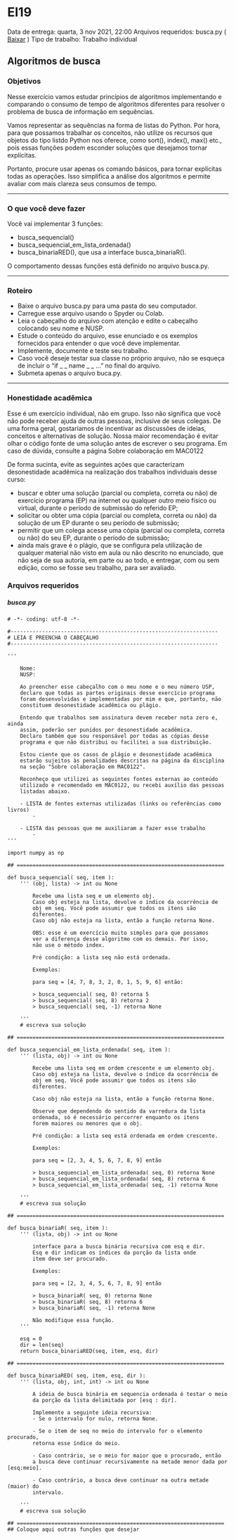 # EI19
Data de entrega: quarta, 3 nov 2021, 22:00
Arquivos requeridos: busca.py ( [Baixar](https://edisciplinas.usp.br/mod/vpl/views/downloadrequiredfiles.php?id=3943259) )
Tipo de trabalho: Trabalho individual

## Algoritmos de busca

### Objetivos

Nesse exercício vamos estudar princípios de algoritmos implementando e comparando o consumo de tempo de algoritmos diferentes para resolver o problema de busca de informação em sequências.

Vamos representar as sequências na forma de listas do Python. Por hora, para que possamos trabalhar os conceitos, não utilize os recursos que objetos do tipo listdo Python nos oferece, como sort(), index(), max() etc., pois essas funções podem esconder soluções que desejamos tornar explícitas.

Portanto, procure usar apenas os comando básicos, para tornar explícitas todas as operações. Isso simplifica a análise dos algoritmos e permite avaliar com mais clareza seus consumos de tempo.

--- 
### O que você deve fazer

Você vai implementar 3 funções:

- busca_sequencial()
- busca_sequencial_em_lista_ordenada()
- busca_binariaRED(), que usa a interface busca_binariaR().

O comportamento dessas funções está definido no arquivo busca.py.

---

### Roteiro

- Baixe o arquivo busca.py para uma pasta do seu computador.
- Carregue esse arquivo usando o Spyder ou Colab.
- Leia o cabeçalho do arquivo com atenção e edite o cabeçalho colocando seu nome e NUSP.
- Estude o conteúdo do arquivo, esse enunciado e os exemplos fornecidos para entender o que você deve implementar.
- Implemente, documente e teste seu trabalho.
- Caso você deseje testar sua classe no próprio arquivo, não se esqueça de incluir o “if _ _ name _ _ …” no final do arquivo.
- Submeta apenas o arquivo buca.py.

---
### Honestidade acadêmica

Esse é um exercício individual, não em grupo. Isso não significa que você não pode receber ajuda de outras pessoas, inclusive de seus colegas. De uma forma geral, gostaríamos de incentivar as discussões de ideias, conceitos e alternativas de solução. Nossa maior recomendação é evitar olhar o código fonte de uma solução antes de escrever o seu programa. Em caso de dúvida, consulte a página Sobre colaboração em MAC0122

De forma sucinta, evite as seguintes ações que caracterizam desonestidade acadêmica na realização dos trabalhos individuais desse curso:

- buscar e obter uma solução (parcial ou completa, correta ou não) de exercício programa (EP) na internet ou qualquer outro meio físico ou virtual, durante o período de submissão do referido EP;
- solicitar ou obter uma cópia (parcial ou completa, correta ou não) da solução de um EP durante o seu período de submissão;
- permitir que um colega acesse uma cópia (parcial ou completa, correta ou não) do seu EP, durante o período de submissão;
- ainda mais grave é o plágio, que se configura pela utilização de qualquer material não visto em aula ou não descrito no enunciado, que não seja de sua autoria, em parte ou ao todo, e entregar, com ou sem edição, como se fosse seu trabalho, para ser avaliado.

### Arquivos requeridos
##### busca.py

```
# -*- coding: utf-8 -*-

#------------------------------------------------------------------
# LEIA E PREENCHA O CABEÇALHO 
#------------------------------------------------------------------

'''

    Nome:
    NUSP:

    Ao preencher esse cabeçalho com o meu nome e o meu número USP,
    declaro que todas as partes originais desse exercício programa
    foram desenvolvidas e implementadas por mim e que, portanto, não 
    constituem desonestidade acadêmica ou plágio.
    
    Entendo que trabalhos sem assinatura devem receber nota zero e, ainda
    assim, poderão ser punidos por desonestidade acadêmica.
    Declaro também que sou responsável por todas as cópias desse
    programa e que não distribui ou facilitei a sua distribuição.
    
    Estou ciente que os casos de plágio e desonestidade acadêmica
    estarão sujeitos às penalidades descritas na página da disciplina
    na seção "Sobre colaboração em MAC0122".

    Reconheço que utilizei as seguintes fontes externas ao conteúdo 
    utilizado e recomendado em MAC0122, ou recebi auxílio das pessoas
    listadas abaixo.

    - LISTA de fontes externas utilizadas (links ou referências como livros)
        - 

    - LISTA das pessoas que me auxiliaram a fazer esse trabalho
        - 
'''

import numpy as np

## ==================================================================

def busca_sequencial( seq, item ):
    ''' (obj, lista) -> int ou None

        Recebe uma lista seq e um elemento obj. 
        Caso obj esteja na lista, devolve o índice da ocorrência de 
        obj em seq. Você pode assumir que todos os itens são
        diferentes.
        Caso obj não esteja na lista, então a função retorna None.

        OBS: esse é um exercício muito simples para que possamos
        ver a diferença desse algoritmo com os demais. Por isso,
        não use o método index.

        Pré condição: a lista seq não está ordenada.

        Exemplos:

        para seq = [4, 7, 8, 3, 2, 0, 1, 5, 9, 6] então:

        > busca_sequencial( seq, 0) retorna 5
        > busca_sequencial( seq, 8) retorna 2
        > busca_sequencial( seq, -1) retorna None

    '''
    # escreva sua solução

## ==================================================================

def busca_sequencial_em_lista_ordenada( seq, item ):
    ''' (lista, obj) -> int ou None

        Recebe uma lista seq em ordem crescente e um elemento obj. 
        Caso obj esteja na lista, devolve o índice da ocorrência de 
        obj em seq. Você pode assumir que todos os itens são
        diferentes.
        
        Caso obj não esteja na lista, então a função retorna None.

        Observe que dependendo do sentido da varredura da lista 
        ordenada, só é necessário percorrer enquanto os itens 
        forem maiores ou menores que o obj.

        Pré condição: a lista seq está ordenada em ordem crescente.

        Exemplos:

        para seq = [2, 3, 4, 5, 6, 7, 8, 9] então

        > busca_sequencial_em_lista_ordenada( seq, 0) retorna None
        > busca_sequencial_em_lista_ordenada( seq, 8) retorna 6
        > busca_sequencial_em_lista_ordenada( seq, -1) retorna None

    '''
    # escreva sua solução

## ==================================================================

def busca_binariaR( seq, item ):
    ''' (lista, obj) -> int ou None

        interface para a busca binária recursiva com esq e dir.
        Esq e dir indicam os índices da porção da lista onde 
        item deve ser procurado.

        Exemplos:

        para seq = [2, 3, 4, 5, 6, 7, 8, 9] então

        > busca_binariaR( seq, 0) retorna None
        > busca_binariaR( seq, 8) retorna 6
        > busca_binariaR( seq, -1) retorna None

        Não modifique essa função.
    '''

    esq = 0
    dir = len(seq)
    return busca_binariaRED(seq, item, esq, dir)

## ==================================================================

def busca_binariaRED( seq, item, esq, dir ):
    ''' (lista, obj, int, int) -> int ou None

        A ideia de busca binária em sequencia ordenada é testar o meio
        da porção da lista delimitada por [esq : dir].

        Implemente a seguinte ideia recursiva:
        - Se o intervalo for nulo, retorna None. 
        
        - Se o item de seq no meio do intervalo for o elemento procurado, 
        retorna esse índice do meio. 
        
        - Caso contrário, se o meio for maior que o procurado, então
        a busca deve continuar recursivamente na metade menor dada por [esq:meio].
        
        - Caso contrário, a busca deve continuar na outra metade (maior) do
        intervalo.

    '''
    # escreva sua solução

## ==================================================================
## Coloque aqui outras funções que desejar
```